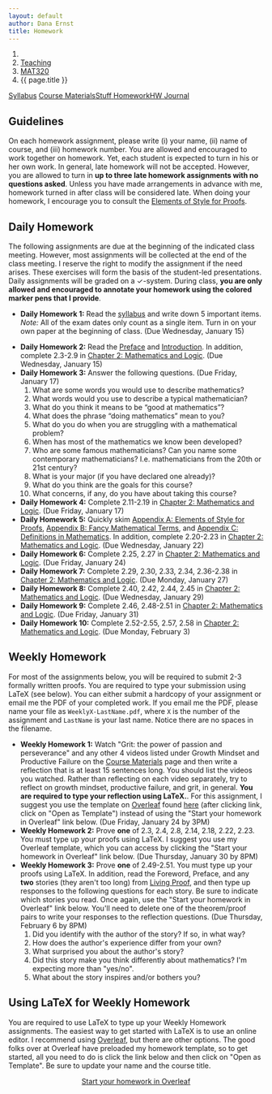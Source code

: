 ```yaml
---
layout: default
author: Dana Ernst
title: Homework
---
```


<ol class="breadcrumb">
  <li><a href="/"><i class="fa fa-home"></i></a></li>
  <li><a href="/teaching/">Teaching</a></li>
  <li><a href="/teaching/mat320s20">MAT320</a></li>
  <li class="active">{{ page.title }}</li>
</ol>

<div class="row">
<div class="col-xs-12">
<div class="btn-group btn-group-justified">
<a class="btn btn-default btn-success" href="{{site.baseurl}}/teaching/mat320s20/syllabus/">Syllabus</a>
<a class="btn btn-default btn-primary" href="{{site.baseurl}}/teaching/mat320s20/materials/">
<span class="hidden-xs">Course Materials</span><span class="visible-xs">Stuff</span>
</a>
<a class="btn btn-default btn-warning" href="{{site.baseurl}}/teaching/mat320s20/homework/">
<span class="hidden-xs">Homework</span><span class="visible-xs">HW</span>
</a>
<a class="btn btn-default btn-info" href="{{site.baseurl}}/teaching/mat320s20/journal/">Journal</a>
</div>
</div>
</div>

## Guidelines ##
On each homework assignment, please write (i) your name, (ii) name of course, and (iii) homework number. You are allowed and encouraged to work together on homework. Yet, each student is expected to turn in his or her own work. In general, late homework will not be accepted. However, you are allowed to turn in **up to three late homework assignments with no questions asked**. Unless you have made arrangements in advance with me, homework turned in after class will be considered late. When doing your homework, I encourage you to consult the [Elements of Style for Proofs]({{site.baseurl}}/teaching/ElementsOfStyle.pdf).

## Daily Homework ##
The following assignments are due at the beginning of the indicated class meeting. However, most assignments will be collected at the end of the class meeting.  I reserve the right to modify the assignment if the need arises.  These exercises will form the basis of the student-led presentations.  Daily assignments will be graded on a $\checkmark$-system.  During class, **you are only allowed and encouraged to annotate your homework using the colored marker pens that I provide**.

- **Daily Homework 1:** Read the [syllabus]({{site.baseurl}}/teaching/mat320s20/syllabus/) and write down 5 important items.  *Note:*  All of the exam dates only count as a single item.  Turn in on your own paper at the beginning of class. (Due Wednesday, January 15)
<!-- - **Daily Homework 2:** Read and sign the [Student Contract]({{site.baseurl}}/teaching/StudentContract.pdf). (Due Wednesday, January 15) -->
- **Daily Homework 2:** Read the [Preface]({{site.baseurl}}/teaching/mat320s20/Preface.pdf) and [Introduction]({{site.baseurl}}/teaching/mat320s20/Introduction.pdf). In addition, complete 2.3-2.9 in [Chapter 2: Mathematics and Logic]({{site.baseurl}}/teaching/mat320s20/MathAndLogic.pdf). (Due Wednesday, January 15)
- **Daily Homework 3:** Answer the following questions. (Due Friday, January 17)
    1. What are some words you would use to describe mathematics?
    2. What words would you use to describe a typical mathematician?
    3. What do you think it means to be “good at mathematics”?
    4. What does the phrase “doing mathematics” mean to you?
    5. What do you do when you are struggling with a mathematical problem?
    6. When has most of the mathematics we know been developed?
    7. Who are some famous mathematicians? Can you name some contemporary mathematicians? I.e. mathematicians from the 20th or 21st century?
    8. What is your major (if you have declared one already)?
    9. What do you think are the goals for this course?
    10. What concerns, if any, do you have about taking this course?
- **Daily Homework 4:** Complete 2.11-2.19 in [Chapter 2: Mathematics and Logic]({{site.baseurl}}/teaching/mat320s20/MathAndLogic.pdf). (Due Friday, January 17)
- **Daily Homework 5:** Quickly skim [Appendix A: Elements of Style for Proofs]({{site.baseurl}}/teaching/mat320s20/ElementsOfStyle.pdf), [Appendix B: Fancy Mathematical Terms]({{site.baseurl}}/teaching/mat320s20/FancyMathematicalTerms.pdf), and [Appendix C: Definitions in Mathematics]({{site.baseurl}}/teaching/mat320s20/Definitions.pdf). In addition, complete 2.20-2.23 in [Chapter 2: Mathematics and Logic]({{site.baseurl}}/teaching/mat320s20/MathAndLogic.pdf). (Due Wednesday, January 22)
- **Daily Homework 6:** Complete 2.25, 2.27 in [Chapter 2: Mathematics and Logic]({{site.baseurl}}/teaching/mat320s20/MathAndLogic.pdf). (Due Friday, January 24)
- **Daily Homework 7:** Complete 2.29, 2.30, 2.33, 2.34, 2.36-2.38 in [Chapter 2: Mathematics and Logic]({{site.baseurl}}/teaching/mat320s20/MathAndLogic.pdf). (Due Monday, January 27)
- **Daily Homework 8:** Complete 2.40, 2.42, 2.44, 2.45 in [Chapter 2: Mathematics and Logic]({{site.baseurl}}/teaching/mat320s20/MathAndLogic.pdf). (Due Wednesday, January 29)
- **Daily Homework 9:** Complete 2.46, 2.48-2.51 in [Chapter 2: Mathematics and Logic]({{site.baseurl}}/teaching/mat320s20/MathAndLogic.pdf). (Due Friday, January 31)
- **Daily Homework 10:** Complete 2.52-2.55, 2.57, 2.58 in [Chapter 2: Mathematics and Logic]({{site.baseurl}}/teaching/mat320s20/MathAndLogic.pdf). (Due Monday, February 3)

## Weekly Homework ##
For most of the assignments below, you will be required to submit 2-3 formally written proofs. You are required to type your submission using LaTeX (see below).  You can either submit a hardcopy of your assignment or email me the PDF of your completed work. If you email me the PDF, please name your file as <code>WeeklyX-LastName.pdf</code>, where <code>X</code> is the number of the assignment and <code>LastName</code> is your last name.  Notice there are no spaces in the filename.

- **Weekly Homework 1:** Watch "Grit: the power of passion and perseverance" and any other 4 videos listed under Growth Mindset and Productive Failure on the <a href="{{site.baseurl}}/teaching/mat320s20/materials/">Course Materials</a> page and then write a reflection that is at least 15 sentences long. You should list the videos you watched. Rather than reflecting on each video separately, try to reflect on growth mindset, productive failure, and grit, in general. <b>You are required to type your reflection using LaTeX.</b>. For this assignment, I suggest you use the template on [Overleaf](https://www.overleaf.com/) found [here](https://www.overleaf.com/latex/templates/weekly-homework-1-for-reflection-on-growth-mindset-and-productive-failure-foundations-of-mathematics/pxwcxqqrqmdv) (after clicking link, click on "Open as Template") instead of using the "Start your homework in Overleaf" link below.  (Due Friday, January 24 by 3PM)
- **Weekly Homework 2:** Prove **one** of 2.3, 2.4, 2.8, 2.14, 2.18, 2.22, 2.23. You must type up your proofs using LaTeX.  I suggest you use my Overleaf template, which you can access by clicking the "Start your homework in Overleaf" link below. (Due Thursday, January 30 by 8PM)
- **Weekly Homework 3:** Prove **one** of 2.49-2.51. You must type up your proofs using LaTeX. In addition, read the Foreword, Preface, and any **two** stories (they aren't too long) from [Living Proof]({{site.baseurl}}/teaching/LivingProof.pdf), and then type up responses to the following questions for each story.  Be sure to indicate which stories you read. Once again, use the "Start your homework in Overleaf" link below. You'll need to delete one of the theorem/proof pairs to write your responses to the reflection questions. (Due Thursday, February 6 by 8PM)
    1. Did you identify with the author of the story? If so, in what way?
    2. How does the author's experience differ from your own?
    3. What surprised you about the author's story?
    4. Did this story make you think differently about mathematics? I'm expecting more than "yes/no".
    5. What about the story inspires and/or bothers you?

## Using LaTeX for Weekly Homework ##
You are required to use LaTeX to type up your Weekly Homework assignments. The easiest way to get started with LaTeX is to use an online editor.  I recommend using [Overleaf](https://overleaf.com), but there are other options.  The good folks over at Overleaf have preloaded my homework template, so to get started, all you need to do is click the link below and then click on "Open as Template". Be sure to update your name and the course title.

<center>
<a href="https://www.overleaf.com/latex/templates/weekly-homework-x/cbpdxbqknrvq" class="btn btn-primary btn-lg" role="button">Start your homework in Overleaf</a>
</center>

<br>
